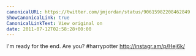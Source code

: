```yaml
---
canonicalURL: https://twitter.com/jmjordan/status/90615982208462849
ShowCanonicalLink: true
CanonicalLinkText: View original on
date: 2011-07-12T02:58:28+00:00
---
```

I'm ready for the end. Are you? #harrypotter http://instagr.am/p/Hej6k/